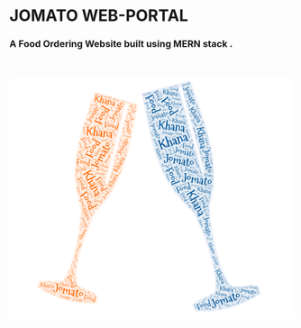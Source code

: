 # JOMATO WEB-PORTAL 

### A Food Ordering Website built using MERN stack .
<br><br>
 <img src = "./images/jomato.png" alt="jomato">